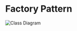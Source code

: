 # Factory Pattern


![Class Diagram](https://www.planttext.com/api/plantuml/svg/xLVTRfim5BxFK_WoqvO-09gcKa8rf98X4bNRLUIPqyuI66GRDFRpxhF1G00dcQggQgPTOP__xvnZ7tCj9EQopDB5WZ89_04JG16kCs0o1FajJz3F1K9l4IxLXjCVO9ZBDmwgSfeqpCP8c3EeTnmpyG1yn2Ou9MMAPQTx2o2MECjB9Xt4okmhy4xyzz4uRZ6HEQzDE8J3OAyLM1BCarrTW8Cyitg7DErZdYR07HKbf-onfMqQhmUqgXesyBsWl5uh1nrDXJVofUC45NdlgGdhFjYwwXEwsvqVxpqtNgkT6_fnuBcRlVyvYltjLf7MmSQFzKA9xFpzZRlnt23sUwCZLvyAINCcZZk8t2-HUwULntLx_-lg2WKwcGnh4pWTGx18t-Naf5HNWpEcZTW9tRcZJcT1KYp42UDD8bQMmlRaSMrRyb3UPZ-ly4iskHP_1Edr4BIXWp34Y3T7Qh7JOhRRCRnvQgPsgifYG14FiZTHyViypZKFUDO3rPttjk3pZlXVw7-oq24MwcZhSCrLFX0i6NZQRVt24wi5vcR0AS5CfOE340RTX7hP4E-fm0QNNbugc0wEwZa9DvWHJ3aON2FQPLThJHdmhW_RpOK2iWo7rUg3mNICEwhayJ7pwjwLvnv0hpHWGuvuJjGzbtCplWjBw8xrPT_0cLfP_hr-svD5gzbrf2qLuovxpjHqv-_4wrLtvZ3npadgM_QSp6J2zBy1GoMqbFsnVGqiKJz_Vm00)
